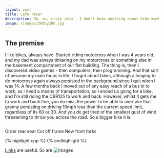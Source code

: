 ```yaml
---
layout: post
title: Cafe racer
description: Ok, so, crazy idea - I don't know anything about bike mechanics, but I'm going to build a bike. Luckily, I think I've made a good choice...
image: /images/200by200.jpg
---
```


## The premise
I like bikes, always have. Started riding motocross when I was 4 years old, and my dad was always tinkering on my motorcross or something else in the basement compartment of our flat building. The thing is, then I discovered video games - then computers, then programming. And that sort of became my main focus in life. I forgot about bikes, although a longing to do motocross again always persisted in the background since I quit when I was 14. A few months back I moved out of any easy reach of a bus in to work, so I need a means of transportation, so I ended up going for a bike, and I'm still riding the CBR125 to work and back. However, whilst it gets me to work and back fine, you do miss the power to be able to overtake that granny persisting on driving 10mph less than the current speed limit, regardless of its 60 or 30. And you do get tired of the smallest gust of wind threatening to throw you across the road. So a bigger bike it is.

## 


Order rear seat
Cut off frame
New front forks



{% highlight cpp %}
{% endhighlight %}

[Links](http://google.co.uk) are useful.
So are ![Images](/images/images.jpg)